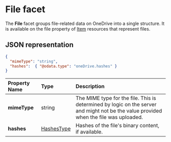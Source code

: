 # File facet

The **File** facet groups file-related data on OneDrive into a single structure.
It is available on the file property of [Item][item-resource] resources that represent files.

## JSON representation

<!-- { "blockType": "resource", "@odata.type": "oneDrive.file", "optionalProperties": ["@downloadUrl", "@copyFromUrl"] } -->
```json
{
  "mimeType": "string",
  "hashes":  { "@odata.type": "oneDrive.hashes" }
}
```

| Property Name | Type                          | Description                                                                                                                                 |
|:--------------|:------------------------------|:--------------------------------------------------------------------------------------------------------------------------------------------|
| **mimeType**  | string                        | The MIME type for the file. This is determined by logic on the server and might not be the value provided when the file was uploaded. |
| **hashes**    | [HashesType](hashes_facet.md) | Hashes of the file's binary content, if available.                                                                                          |

[item-resource]: ../resources/item.md

<!-- {
  "type": "#page.annotation",
  "description": "The file facet describes properties of a file",
  "keywords": "file,item,facet",
  "section": "documentation"
} -->
